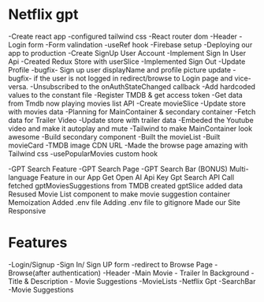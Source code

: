 # Netflix gpt
-Create react app
-configured tailwind css
-React router dom
-Header
-Login form
-Form valindation
-useRef hook
-Firebase setup
-Deploying our app to production
-Create SignUp User Account 
-Implement Sign In User Api
-Created Redux Store with userSlice
-Implemented Sign Out
-Update Profile
-bugfix- Sign up user displayName and profile picture update
-bugfix- if the user is not logged in redirect/browse to Login page and vice-versa.
-Unsubscribed to the onAuthStateChanged callback
-Add hardcoded values to the constant file
-Register TMDB & get access token
-Get data from Tmdb now playing movies list API
-Create movieSlice
-Update store with movies data
-Planning for MainContainer & secondary container
-Fetch data for Trailer Video
-Update store with trailer data
-Embeded the Youtube video and make it autoplay and mute
-Tailwind to make MainContainer look awesome
-Build secondary component
-Built the movieList
-Built movieCard
-TMDB image CDN URL
-Made the browse page amazing with Tailwind css
-usePopularMovies custom hook

-GPT Search Feature
-GPT Search Page
-GPT Search Bar
(BONUS) Multi-language Feature in our App
Get Open AI Api Key
Gpt Search API Call
fetched gptMoviesSuggestions from TMDB
created gptSlice added data
Resused Movie List component to make movie suggestion container
Memoization
Added .env file
Adding .env file to gitignore
Made our Site Responsive

# Features
-Login/Signup
    -Sign In/ Sign UP form
    -redirect to Browse Page
-Browse(after authentication)
    -Header
    -Main Movie
        - Trailer In Background
        - Title & Description
        - Movie Suggestions
            -MovieLists
-Netflix Gpt
    -SearchBar
    -Movie Suggestions